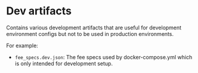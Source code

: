 # Dev artifacts

Contains various development artifacts that are useful for development environment configs but
not to be used in production environments.

For example:

- `fee_specs.dev.json`: The fee specs used by docker-compose.yml which is only intended for development setup.
